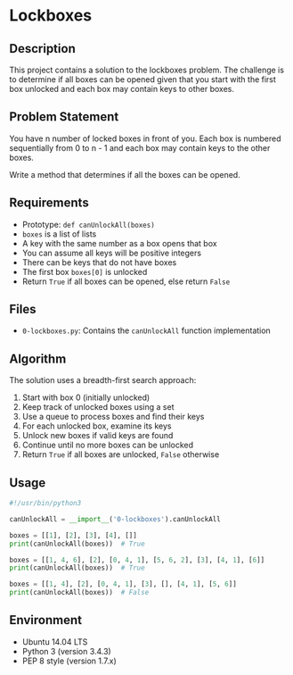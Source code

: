 # Lockboxes

## Description

This project contains a solution to the lockboxes problem. The challenge is to determine if all boxes can be opened given that you start with the first box unlocked and each box may contain keys to other boxes.

## Problem Statement

You have n number of locked boxes in front of you. Each box is numbered sequentially from 0 to n - 1 and each box may contain keys to the other boxes.

Write a method that determines if all the boxes can be opened.

## Requirements

- Prototype: `def canUnlockAll(boxes)`
- `boxes` is a list of lists
- A key with the same number as a box opens that box
- You can assume all keys will be positive integers
- There can be keys that do not have boxes
- The first box `boxes[0]` is unlocked
- Return `True` if all boxes can be opened, else return `False`

## Files

- `0-lockboxes.py`: Contains the `canUnlockAll` function implementation

## Algorithm

The solution uses a breadth-first search approach:

1. Start with box 0 (initially unlocked)
2. Keep track of unlocked boxes using a set
3. Use a queue to process boxes and find their keys
4. For each unlocked box, examine its keys
5. Unlock new boxes if valid keys are found
6. Continue until no more boxes can be unlocked
7. Return `True` if all boxes are unlocked, `False` otherwise

## Usage

```python
#!/usr/bin/python3

canUnlockAll = __import__('0-lockboxes').canUnlockAll

boxes = [[1], [2], [3], [4], []]
print(canUnlockAll(boxes))  # True

boxes = [[1, 4, 6], [2], [0, 4, 1], [5, 6, 2], [3], [4, 1], [6]]
print(canUnlockAll(boxes))  # True

boxes = [[1, 4], [2], [0, 4, 1], [3], [], [4, 1], [5, 6]]
print(canUnlockAll(boxes))  # False
```

## Environment

- Ubuntu 14.04 LTS
- Python 3 (version 3.4.3)
- PEP 8 style (version 1.7.x)